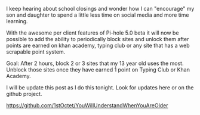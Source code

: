 I keep hearing about school closings and wonder how I can "encourage" my son and daughter to spend a little less time on social media and more time learning.

With the awesome per client features of Pi-hole 5.0 beta it will now be possible to add the ability to periodically block sites and unlock them after points are earned on khan academy, typing club or any site that has a web scrapable point system.

Goal:  After 2 hours, block 2 or 3 sites that my 13 year old uses the most.  Unblock those sites once they have earned 1 point on Typing Club or Khan Academy.

I will be update this post as I do this tonight.  Look for updates here or on the github project.

https://github.com/1stOctet/YouWillUnderstandWhenYouAreOlder

